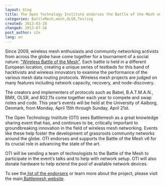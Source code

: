 ```yaml
---
layout: blog
title: The Open Technology Institute endorses the Battle of the Mesh v6
categories: BattleMesh,mesh,OLSR,Testing
created: 2013-03-28
changed: 2013-07-26
post_author: s2e
lang: en
---
```

  <p dir="ltr" id="internal-source-marker_0.19396559966617988">Since 2009, wireless mesh enthusiasts and community networking activists from across the globe have come together for a tournament of a social nature: <a href="http://battlemesh.org/">&quot;Wireless Battle of the Mesh&quot;</a>. Each battle is held in a different European location, creating a unique series of testbeds for this band of hacktivists and wireless innovators to examine the performance of the various mesh data routing protocols. Wireless mesh projects are judged on many features including network capacity, recovery, and node-discovery.</p><p dir="ltr">The creators and implementers of protocols such as Babel, B.A.T.M.A.N., BMX, OLSR, and 802.11s come together each year to compete and swap notes and code. This year&rsquo;s events will be held at the University of Aalborg, Denmark, from Monday, April 15th through Sunday, April 21st.</p><p dir="ltr">The Open Technology Institute (OTI) sees Battlemesh as a great knowledge sharing event that has, and continues to be, critically important to groundbreaking innovation in the field of wireless mesh networking. Events like these help foster the development of grassroots community networks around the globe. OTI endorses and supports the Battle of the Mesh v6 for its crucial role in advancing the state of the art.</p><p dir="ltr">OTI will be sending a team of technologists to the Battle of the Mesh to participate in the event&rsquo;s talks and to help with network setup. OTI will also donate hardware to help extend the pool of available network devices.</p><p dir="ltr">To see the<a href="http://battlemesh.org/Endorsements2013"> list of the endorsers</a> or learn more about the project, please visit the main<a href="http://battlemesh.org/BattleMeshV6"> Battlemesh website</a>.</p> 
